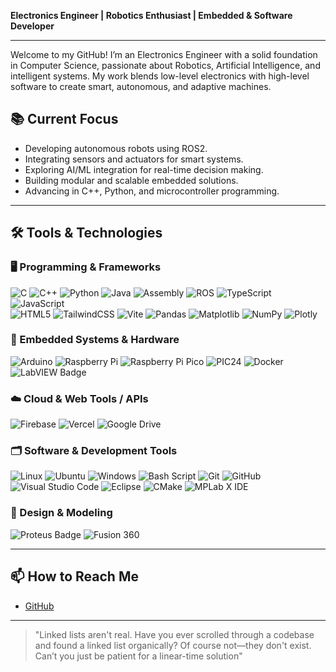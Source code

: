 **Electronics Engineer | Robotics Enthusiast | Embedded & Software Developer**

---

Welcome to my GitHub! I’m an Electronics Engineer with a solid foundation in Computer Science, passionate about Robotics, Artificial Intelligence, and intelligent systems. My work blends low-level electronics with high-level software to create smart, autonomous, and adaptive machines.

## 📚 Current Focus  
- Developing autonomous robots using ROS2.  
- Integrating sensors and actuators for smart systems.  
- Exploring AI/ML integration for real-time decision making.  
- Building modular and scalable embedded solutions.  
- Advancing in C++, Python, and microcontroller programming. 

---

## 🛠 Tools & Technologies

### 🖥️ Programming & Frameworks
![C](https://img.shields.io/badge/c-%2300599C.svg?style=for-the-badge&logo=c&logoColor=white) ![C++](https://img.shields.io/badge/c++-%2300599C.svg?style=for-the-badge&logo=c%2B%2B&logoColor=white) ![Python](https://img.shields.io/badge/python-3670A0?style=for-the-badge&logo=python&logoColor=ffdd54) ![Java](https://img.shields.io/badge/java-%23ED8B00.svg?style=for-the-badge&logo=openjdk&logoColor=white) ![Assembly](https://img.shields.io/badge/Assembly-0088CC?style=for-the-badge&logoColor=white) ![ROS](https://img.shields.io/badge/ros-%230A0FF9.svg?style=for-the-badge&logo=ros&logoColor=white) ![TypeScript](https://img.shields.io/badge/typescript-%23007ACC.svg?style=for-the-badge&logo=typescript&logoColor=white) ![JavaScript](https://img.shields.io/badge/javascript-%23323330.svg?style=for-the-badge&logo=javascript&logoColor=%23F7DF1E) <br>
![HTML5](https://img.shields.io/badge/html5-%23E34F26.svg?style=for-the-badge&logo=html5&logoColor=white) ![TailwindCSS](https://img.shields.io/badge/tailwindcss-%2338B2AC.svg?style=for-the-badge&logo=tailwind-css&logoColor=white) ![Vite](https://img.shields.io/badge/vite-%23646CFF.svg?style=for-the-badge&logo=vite&logoColor=white) ![Pandas](https://img.shields.io/badge/pandas-%23150458.svg?style=for-the-badge&logo=pandas&logoColor=white) ![Matplotlib](https://img.shields.io/badge/Matplotlib-%23ffffff.svg?style=for-the-badge&logo=Matplotlib&logoColor=black) ![NumPy](https://img.shields.io/badge/numpy-%23013243.svg?style=for-the-badge&logo=numpy&logoColor=white) ![Plotly](https://img.shields.io/badge/Plotly-%233F4F75.svg?style=for-the-badge&logo=plotly&logoColor=white)

### 🤖 Embedded Systems & Hardware
![Arduino](https://img.shields.io/badge/-Arduino-00979D?style=for-the-badge&logo=Arduino&logoColor=white) ![Raspberry Pi](https://img.shields.io/badge/-Raspberry_Pi-C51A4A?style=for-the-badge&logo=Raspberry-Pi) ![Raspberry Pi Pico](https://img.shields.io/badge/-Raspberry_Pi_Pico-6C2DC7?style=for-the-badge&logo=raspberry-pi&logoColor=white) ![PIC24](https://img.shields.io/badge/-PIC24-FF6F00?style=for-the-badge&logoColor=white) ![Docker](https://img.shields.io/badge/docker-%230db7ed.svg?style=for-the-badge&logo=docker&logoColor=white) ![LabVIEW Badge](https://img.shields.io/badge/LabVIEW-FFDB00?logo=labview&logoColor=000&style=for-the-badge)

### ☁️ Cloud & Web Tools / APIs
![Firebase](https://img.shields.io/badge/firebase-a08021?style=for-the-badge&logo=firebase&logoColor=ffcd34) ![Vercel](https://img.shields.io/badge/vercel-%23000000.svg?style=for-the-badge&logo=vercel&logoColor=white) ![Google Drive](https://img.shields.io/badge/Google%20Drive-4285F4?style=for-the-badge&logo=googledrive&logoColor=white)

### 🗂️ Software & Development Tools
![Linux](https://img.shields.io/badge/Linux-FCC624?style=for-the-badge&logo=linux&logoColor=black) ![Ubuntu](https://img.shields.io/badge/Ubuntu-E95420?style=for-the-badge&logo=ubuntu&logoColor=white) ![Windows](https://img.shields.io/badge/Windows-0078D6?style=for-the-badge&logo=windows&logoColor=white) ![Bash Script](https://img.shields.io/badge/bash_-%23121011.svg?style=for-the-badge&logo=gnu-bash&logoColor=white) ![Git](https://img.shields.io/badge/git-%23F05033.svg?style=for-the-badge&logo=git&logoColor=white) ![GitHub](https://img.shields.io/badge/github-%23121011.svg?style=for-the-badge&logo=github&logoColor=white) <br>
![Visual Studio Code](https://img.shields.io/badge/Visual%20Studio%20Code-0078d7.svg?style=for-the-badge&logo=visual-studio-code&logoColor=white) ![Eclipse](https://img.shields.io/badge/Eclipse-FE7A16.svg?style=for-the-badge&logo=Eclipse&logoColor=white) ![CMake](https://img.shields.io/badge/CMake-%23008FBA.svg?style=for-the-badge&logo=cmake&logoColor=white) ![MPLab X IDE](https://img.shields.io/badge/-MPLab_X_IDE-000000?style=for-the-badge&logoColor=white) 

### 📐 Design & Modeling
![Proteus Badge](https://img.shields.io/badge/Proteus-1C79B3?logo=proteus&logoColor=fff&style=for-the-badge) ![Fusion 360](https://img.shields.io/badge/Fusion_360-FF6F00?style=for-the-badge&logo=autodesk&logoColor=white)

---

## 📫 How to Reach Me  
- [GitHub](https://github.com/404JayNotFound)

---

> "Linked lists aren't real. Have you ever scrolled through a codebase and found a linked list organically? Of course not—they don't exist. Can’t you just be patient for a linear-time solution"
